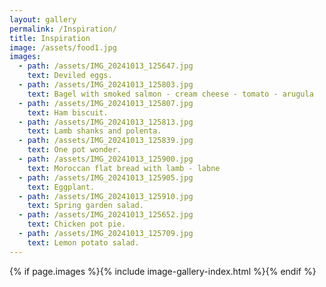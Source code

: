 ```yaml
---
layout: gallery
permalink: /Inspiration/
title: Inspiration
image: /assets/food1.jpg
images:
  - path: /assets/IMG_20241013_125647.jpg
    text: Deviled eggs.
  - path: /assets/IMG_20241013_125803.jpg
    text: Bagel with smoked salmon - cream cheese - tomato - arugula
  - path: /assets/IMG_20241013_125807.jpg
    text: Ham biscuit.
  - path: /assets/IMG_20241013_125813.jpg
    text: Lamb shanks and polenta.
  - path: /assets/IMG_20241013_125839.jpg
    text: One pot wonder.
  - path: /assets/IMG_20241013_125900.jpg
    text: Moroccan flat bread with lamb - labne
  - path: /assets/IMG_20241013_125905.jpg
    text: Eggplant.
  - path: /assets/IMG_20241013_125910.jpg
    text: Spring garden salad.
  - path: /assets/IMG_20241013_125652.jpg
    text: Chicken pot pie.
  - path: /assets/IMG_20241013_125709.jpg
    text: Lemon potato salad.
---
```

{% if page.images %}{% include image-gallery-index.html %}{% endif %}

<!-- {% include gallery-content.html %} -->
